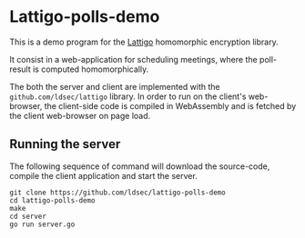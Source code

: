 # Lattigo-polls-demo

This is a demo program for the [Lattigo](https://github.com/ldsec/lattigo) homomorphic encryption library.

It consist in a web-application for scheduling meetings, where the poll-result is computed homomorphically.

The both the server and client are implemented with the `github.com/ldsec/lattigo` library.
In order to run on the client's web-browser, the client-side code is compiled in WebAssembly and is fetched by the client web-browser on page load.

## Running the server

The following sequence of command will download the source-code, compile the client application and start the server.

```
git clone https://github.com/ldsec/lattigo-polls-demo
cd lattigo-polls-demo
make
cd server
go run server.go
```


